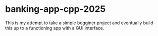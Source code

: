 # banking-app-cpp-2025
This is my attempt to take a simple begginer project and eventually build this up to a functioning app with a GUI interface. 
